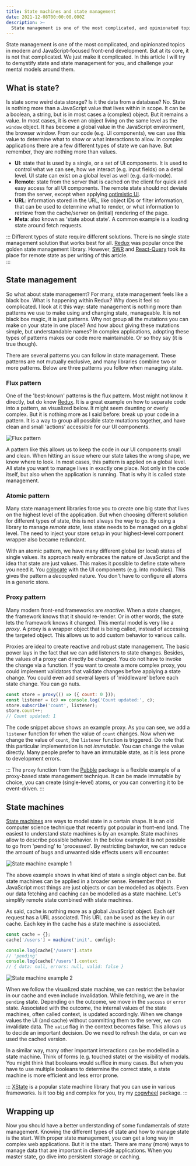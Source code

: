 ```yaml
---
title: State machines and state management
date: 2021-12-08T00:00:00.000Z
description: >-
  State management is one of the most complicated, and opinionated topics in modern and JavaScript-focused front-end development. Let's make it easier.
---
```


State management is one of the most complicated, and opinionated topics in modern and JavaScript-focused front-end development. But at its core, it is not that complicated. We just make it complicated. In this article I will try to demystify state and state management for you, and challenge your mental models around them.

## What is state?

Is state some weird data storage? Is it the data from a database? No. State is nothing more than a JavaScript value that lives within in scope. It can be a boolean, a string, but is in most cases a (complex) object. But it remains a value. In most cases, it is even an object living on the same level as the `window` object. It has become a global value in the JavaScript environment, the browser window. From our code (e.g. UI components), we can use this value to determine what to show or what interactions to allow. In complex applications there are a few different types of state we can have. But remember, they are nothing more than values.

- **UI**: state that is used by a single, or a set of UI components. It is used to control what we can see, how we interact (e.g. input fields) on a detail level. UI state can exist on a global level as well (e.g. dark-mode).
- **Remote**: state from the server that is cached on the client for quick and easy access for all UI components. The remote state should not deviate from the server, except when applying [optimistic UI](https://www.smashingmagazine.com/2016/11/true-lies-of-optimistic-user-interfaces/).
- **URL**: information stored in the URL, like object IDs or filter information, that can be used to determine what to render, or what information to retrieve from the cache/server on (initial) rendering of the page.
- **Meta**: also known as 'state about state'. A common example is a loading state around fetch requests.

:::
Different types of state require different solutions. There is no single state management solution that works best for all. [Redux](https://redux.js.org/) was popular once the golden state management library. However, [SWR](https://swr.vercel.app/) and [React-Query](https://react-query.tanstack.com/) took its place for remote state as per writing of this article.  
:::

## State management

So what about state management? For many, state management feels like a black box. What is happening within Redux? Why does it feel so complicated. I look at it this way: state management is nothing more than patterns we use to make using and changing state, manageable. It is not black box magic, it is just patterns. Why not group all the mutations you can make on your state in one place? And how about giving these mutations simple, but understandable names? In complex applications, adopting these types of patterns makes our code more maintainable. Or so they say (it is true though).

There are several patterns you can follow in state management. These patterns are not mutually exclusive, and many libraries combine two or more patterns. Below are three patterns you follow when managing state.

### Flux pattern

One of the 'best-known' patterns is the flux pattern. Most might not know it directly, but do know [Redux](https://redux.js.org/). It is a great example on how to separate code into a pattern, as visualized below. It might seem daunting or overly complex. But it is nothing more as I said before: break up your code in a pattern. It is a way to group all possible state mutations together, and have clean and small 'actions' accessible for our UI components.

![Flux pattern](/img/flux-pattern.png)

A pattern like this allows us to keep the code in our UI components small and clean. When hitting an issue where our state takes the wrong shape, we know where to look. In most cases, this pattern is applied on a global level. All state you want to manage lives in exactly one place. Not only in the code itself, but also when the application is running. That is why it is called state management.

### Atomic pattern

Many state management libraries force you to create one big state that lives on the highest level of the application. But when choosing different solution for different types of state, this is not always the way to go. By using a library to manage _remote state_, less state needs to be managed on a global level. The need to inject your store setup in your highest-level component wrapper also became redundant.

With an atomic pattern, we have many different global (or local) states of single values. Its approach really embraces the nature of JavaScript and the idea that state are just values. This makes it possible to define state where you need it. You [colocate](https://kentcdodds.com/blog/colocation) with the UI components (e.g. into modules). This gives the pattern a _decoupled_ nature. You don't have to configure all atoms in a generic store.

### Proxy pattern

Many modern front-end frameworks are _reactive_. When a state changes, the framework knows that it should re-render. Or in other words, the state lets the framework knows it changed. This mental model is very like a _proxy_. A proxy is a wrapper object that is being called, instead of accessing the targeted object. This allows us to add custom behavior to various calls.

Proxies are ideal to create reactive and robust state management. The basic power lays in the fact that we can add listeners to state changes. Besides, the values of a proxy can directly be changed. You do not have to invoke the change via a function. If you want to create a more complex proxy, you could implement validators that validate changes before applying a state change. You could even add several layers of 'middleware' before each state change. You can go nuts.

```js
const store = proxy(() => ({ count: 0 }));
const listener = (c) => console.log('Count updated:', c);
store.subscribe('count', listener);
store.count++;
// Count updated: 1
```

The code snippet above shows an example proxy. As you can see, we add a `listener` function for when the value of `count` changes. Now when we change the value of `count`, the `listener` function is triggered. Do note that this particular implementation is not _immutable_. You can change the value directly. Many people prefer to have an immutable state, as it is less prone to development errors.

:::
The `proxy` function from the [Pubble](https://github.com/kevtiq/pubble) package is a flexible example of a proxy-based state management technique. It can be made immutable by choice, you can create (single-level) atoms, or you can converting it to be event-driven.
:::

## State machines

[State machines](https://statecharts.dev/) are ways to model state in a certain shape. It is an old computer science technique that recently got popular in front-end land. The easiest to understand state machines is by an example. State machines allow to describe possible behavior. In the below example it is not possible to go from 'pending' to 'processed'. By restricting behavior, we can reduce the amount of bugs and unwanted side effects users will encounter.

![State machine example 1](/img/state-machine-1.png)

The above example shows in what kind of state a single object can be. But state machines can be applied in a broader sense. Remember that in JavaScript most things are just objects or can be modelled as objects. Even our data fetching and caching can be modelled as a state machine. Let's simplify remote state combined with state machines.

As said, cache is nothing more as a global JavaScript object. Each `GET` request has a URL associated. This URL can be used as the key in our cache. Each key in the cache has a state machine is associated.

```js
const cache = {};
cache['/users'] = machine('init', config);

console.log(cache['/users'].state
// 'pending'
console.log(cache['/users'].context
// { data: null, errors: null, valid: false }
```

![State machine example 2](/img/state-machine-2.png)

When we follow the visualized state machine, we can restrict the behavior in our cache and even include invalidation. While fetching, we are in the `pending` state. Depending on the outcome, we move in the `success` or `error` state. Associated with the outcome, the internal values of the state machines, often called context, is updated accordingly. When we change values the UI (and cache) without committing them to the server, we can invalidate data. The `valid` flag in the context becomes false. This allows us to decide an important decision. Do we need to refresh the data, or can we used the cached version.

In a similar way, many other important interactions can be modelled in a state machine. Think of forms (e.g. touched state) or the visibility of modals. You might think that booleans would suffice in many cases. But when you have to use multiple booleans to determine the correct state, a state machine is more efficient and less error prone.

:::
[XState](https://xstate.js.org/) is a popular state machine library that you can use in various frameworks. Is it too big and complex for you, try my [cogwheel](https://github.com/kevtiq/cogwheel) package.
:::

## Wrapping up

Now you should have a better understanding of some fundamentals of state management. Knowing the different types of state and how to manage state is the start. With proper state management, you can get a long way in complex web applications. But it is the start. There are many (more) ways to manage data that are important in client-side applications. When you master state, go dive into persistent storage or caching.
